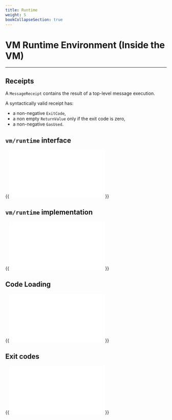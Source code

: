 ```yaml
---
title: Runtime
weight: 5
bookCollapseSection: true
---
```


# VM Runtime Environment (Inside the VM)
---

## Receipts

A `MessageReceipt` contains the result of a top-level message execution.

A syntactically valid receipt has:

- a non-negative `ExitCode`,
- a non empty `ReturnValue` only if the exit code is zero,
- a non-negative `GasUsed`.

## `vm/runtime` interface

{{<embed src="/docs/actors/actors/runtime/runtime.go" lang="go" >}}

## `vm/runtime` implementation

{{<embed src="impl/runtime.go" lang="go" >}}

## Code Loading

{{<embed src="impl/codeload.go" lang="go" >}}

## Exit codes

{{<embed src="/docs/actors/actors/runtime/exitcode/vm_exitcodes.go" lang="go" >}}
